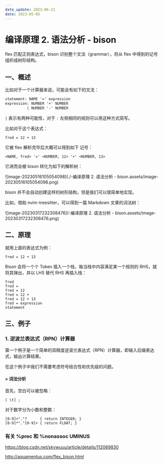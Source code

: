 ```yaml
---
date_update: 2023-06-21
date: 2023-05-05
---
```


# 编译原理 2. 语法分析 - bison

flex 匹配正则表达式，bison 识别整个文法（grammar），将从 flex 中得到的记号组织成树形结构。

## 一、概述

比如对于一个计算器来说，可能会有如下的文法：

```yacc
statement: NAME '=' expression
expression: NUMBER '+' NUMBER
          | NUMBER '-' NUMBER
```

`|` 表示有两种可能性，对于 `:` 左侧相同的规则可以用这种方式简写。

比如对于这个表达式：

```
fred = 12 + 13
```

它被 flex 解析完毕后大概可以得到如下 记号：

```
<NAME, fred> '=' <NUMBER, 12> '+' <NUMBER, 13>
```

它进而会被 bison 转化为如下的解析树：

![image-20230516105054098](./-编译原理 2. 语法分析 - bison.assets/image-20230516105054098.png)

bison 并不会自动创建这样的树形结构，但是我们可以很简单地实现。

比如，借助 nvim-treesitter，可以得到一篇 Markdown 文章的词法树：

![image-20230317232308476](-编译原理 2. 语法分析 - bison.assets/image-20230317232308476.png)

## 二、原理

就用上面的表达式为例：

```
fred = 12 + 13
```

Bison 会将一个个 Token 插入一个栈，每当栈中内容满足某一个规则的 RHS，就将其弹出，并以 LHS 替代 RHS 再插入栈：

```
fred
fred =
fred = 12
fred = 12 +
fred = 12 + 13
fred = expression
statement
```

## 三、例子

### 1. 逆波兰表达式（RPN）计算器

第一个例子是一个简单的双精度逆波兰表达式（RPN）计算器，即输入后缀表达式，输出计算结果。

在这个例子中我们不需要考虑符号结合性和优先级的问题。

#### > 词法分析

首先，空白可以被忽略：

```
[ \t] ;
```

对于数字分为小数和整数：

```
[0-9]+"."?      { return INTEGER; }
[0-9]*"."[0-9]+ { return FLOAT; }
```



### 有关 %prec 和 %nonassoc UMINUS

https://blog.csdn.net/skywuuu/article/details/112069830





http://aquamentus.com/flex_bison.html

